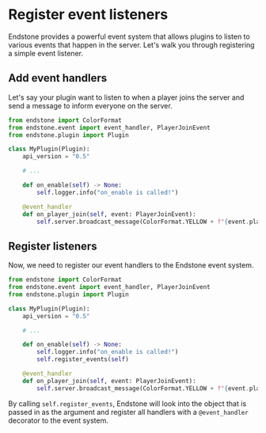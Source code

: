 # Register event listeners

Endstone provides a powerful event system that allows plugins to listen to various events that happen in the
server. Let's walk you through registering a simple event listener.

## Add event handlers

Let's say your plugin want to listen to when a player joins the server and send a message to inform everyone on the
server.

``` python title="src/endstone_my_plugin/my_plugin.py" linenums="1" hl_lines="1-2 13-16"
from endstone import ColorFormat
from endstone.event import event_handler, PlayerJoinEvent
from endstone.plugin import Plugin

class MyPlugin(Plugin):
    api_version = "0.5"

    # ...

    def on_enable(self) -> None:
        self.logger.info("on_enable is called!")

    @event_handler
    def on_player_join(self, event: PlayerJoinEvent):
        self.server.broadcast_message(ColorFormat.YELLOW + f"{event.player.name} has joined the server")
```

## Register listeners

Now, we need to register our event handlers to the Endstone event system.

``` python title="src/endstone_my_plugin/my_plugin.py" linenums="1" hl_lines="12"
from endstone import ColorFormat
from endstone.event import event_handler, PlayerJoinEvent
from endstone.plugin import Plugin

class MyPlugin(Plugin):
    api_version = "0.5"

    # ...

    def on_enable(self) -> None:
        self.logger.info("on_enable is called!")
        self.register_events(self)

    @event_handler
    def on_player_join(self, event: PlayerJoinEvent):
        self.server.broadcast_message(ColorFormat.YELLOW + f"{event.player.name} has joined the server")
```

By calling `self.register_events`, Endstone will look into the object that is passed in as the argument and
register all handlers with a `@event_handler` decorator to the event system.